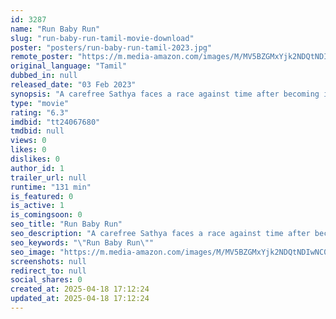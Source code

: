 ```yaml
---
id: 3287
name: "Run Baby Run"
slug: "run-baby-run-tamil-movie-download"
poster: "posters/run-baby-run-tamil-2023.jpg"
remote_poster: "https://m.media-amazon.com/images/M/MV5BZGMxYjk2NDQtNDIwNC00MjMyLTg5YjYtNGViYTA0Yzk2Yjg0XkEyXkFqcGdeQXVyMTEzNzg0Mjkx._V1_SX300.jpg"
original_language: "Tamil"
dubbed_in: null
released_date: "03 Feb 2023"
synopsis: "A carefree Sathya faces a race against time after becoming involved in a complex murder investigation."
type: "movie"
rating: "6.3"
imdbid: "tt24067680"
tmdbid: null
views: 0
likes: 0
dislikes: 0
author_id: 1
trailer_url: null
runtime: "131 min"
is_featured: 0
is_active: 1
is_comingsoon: 0
seo_title: "Run Baby Run"
seo_description: "A carefree Sathya faces a race against time after becoming involved in a complex murder investigation."
seo_keywords: "\"Run Baby Run\""
seo_image: "https://m.media-amazon.com/images/M/MV5BZGMxYjk2NDQtNDIwNC00MjMyLTg5YjYtNGViYTA0Yzk2Yjg0XkEyXkFqcGdeQXVyMTEzNzg0Mjkx._V1_SX300.jpg"
screenshots: null
redirect_to: null
social_shares: 0
created_at: 2025-04-18 17:12:24
updated_at: 2025-04-18 17:12:24
---
```


